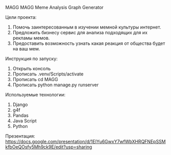 MAGG
MAGG Meme Analysis Graph Generator

Цели проекта:
1. Помочь заинтересованным в изучении мемной культуры интернет.
2. Предложить бизнесу сервис для анализа подходящих для их рекламы мемов.
3. Предоставить возможность узнать какая реакция от общества будет на ваш мем.

Инструкция по запуску:
1. Открыть консоль
2. Прописать .venv/Scripts/activate
3. Прописать cd MAGG
4. Прописать python manage.py runserver

Используемые технологии:
1. Django
2. g4f
3. Pandas
4. Java Script
5. Python



Презентация: https://docs.google.com/presentation/d/1EIYu6GwxY7wfWbXHRQFNEpSSMkfbOeQOsfy5Mh9ck9E/edit?usp=sharing
